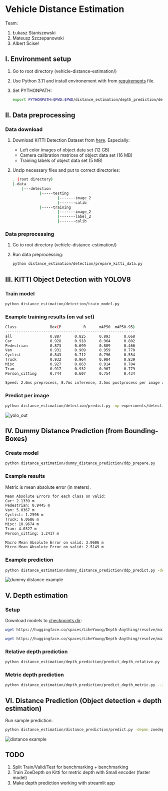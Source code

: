 # Vehicle Distance Estimation

Team:

1. Łukasz Staniszewski
2. Mateusz Szczepanowski
3. Albert Ściseł

## I. Environment setup

1. Go to root directory (vehicle-distance-estimation/)
2. Use Python 3.11 and install environement with from [requirements](requirements.txt) file.
3. Set PYTHONPATH:

    ```bash
    export PYTHONPATH=$PWD:$PWD/distance_estimation/depth_prediction/depth_anything:$PWD/distance_estimation/depth_prediction/depth_anything/metric_depth
    ```

## II. Data preprocessing

### Data download

1) Download KITTI Detection Dataset from [here](https://www.cvlibs.net/datasets/kitti/eval_object.php?obj_benchmark=2d). Especially:
    + Left color images of object data set (12 GB)
    + Camera calibration matrices of object data set (16 MB)
    + Training labels of object data set (5 MB)
2) Unzip necessary files and put to correct directories:

    ```sh
    . (root directory)
    |-data
        |---detection
                |-----testing
                        |-------image_2
                        |-------calib
                |-----training
                        |-------image_2
                        |-------label_2
                        |-------calib
    ```

### Data preprocessing

1) Go to root directory (vehicle-distance-estimation/)

2) Run data preprocessing:

    ```sh
    python distance_estimation/detection/prepare_kitti_data.py
    ```

## III. KITTI Object Detection with YOLOV8

### Train model

```bash
python distance_estimation/detection/train_model.py
```

### Example training results (on val set)

```sh
Class               Box(P          R      mAP50  mAP50-95) 
----------------------------------------------------------
all                 0.887      0.825      0.893      0.668
Car                 0.928      0.918      0.964      0.802
Pedestrian          0.873      0.699      0.809      0.466
Van                 0.931      0.909      0.959      0.770
Cyclist             0.843      0.712      0.796      0.554
Truck               0.932      0.964      0.984      0.839
Misc                0.927      0.863      0.914      0.704
Tram                0.917      0.932      0.967      0.779
Person_sitting      0.744      0.607      0.754      0.434

Speed: 2.6ms preprocess, 8.7ms inference, 2.5ms postprocess per image at shape (1, 3, 640, 640)
```

### Predict per image

```bash
python distance_estimation/detection/predict.py -mp experiments/detection/yolov8-kitti-detection/train/weights/best.pt  -ip data/detection/testing/image_2/000033.png  -op detect_000033.png
```

![yolo_out](https://github.com/lukasz-staniszewski/focus-convolutional-neural-network/assets/59453698/53627712-99a2-454c-aab1-b54108b9d7b8)

## IV. Dummy Distance Prediction (from Bounding-Boxes)

### Create model

```bash
python distance_estimation/dummy_distance_prediction/ddp_prepare.py
```

### Example results

Metric is mean absolute error (in meters).

```bash
Mean Absolute Errors for each class on valid:
Car: 2.1339 m
Pedestrian: 0.9445 m
Van: 5.0367 m
Cyclist: 1.2596 m
Truck: 6.0686 m
Misc: 10.9674 m
Tram: 4.0327 m
Person_sitting: 1.2417 m

Macro Mean Absolute Error on valid: 3.9606 m
Micro Mean Absolute Error on valid: 2.5149 m
```

### Example prediction

```bash
python distance_estimation/dummy_distance_prediction/ddp_predict.py -detmp experiments/detection/yolov8-kitti-detection/train/weights/best.pt -ddpmp distance_estimation/dummy_distance_prediction/model.json  -ip data/detection/testing/image_2/000033.png  -op detect_dist_000033.png
```

![dummy distance example](https://github.com/lukasz-staniszewski/quantized-depth-estimation/assets/59453698/cf092a6b-ad4e-40d6-a570-4ab955aa8c78)

## V. Depth estimation

### Setup

Download models to [checkpoints dir](checkpoints/):

```bash
wget https://huggingface.co/spaces/LiheYoung/Depth-Anything/resolve/main/checkpoints/depth_anything_vitl14.pth

wget https://huggingface.co/spaces/LiheYoung/Depth-Anything/resolve/main/checkpoints_metric_depth/depth_anything_metric_depth_outdoor.pt
```

### Relative depth prediction

```bash
python distance_estimation/depth_prediction/predict_depth_relative.py --img-path data/detection/training/image_2/000003.png  --outdir ./
```

### Metric depth prediction

```bash
python distance_estimation/depth_prediction/predict_depth_metric.py --img-in data/detection/training/image_2/000003.png -p local::./checkpoints/depth_anything_metric_depth_outdoor.pt
```

## VI. Distance Prediction (Object detection + depth estimation)

Run sample prediction:

```bash
python distance_estimation/distance_prediction/predict.py -depmn zoedepth -depmp local::./checkpoints/depth_anything_metric_depth_outdoor.pt -detmp experiments/detection/yolov8-kitti-detection/train/weights/best.pt -s center_min -ip data/detection/training/image_2/000003.png -op dist.png
```

![distance example](https://github.com/lukasz-staniszewski/quantized-depth-estimation/assets/59453698/7e380959-6663-48d8-9df6-e33a3c297cd9)

## TODO

1) Split Train/Valid/Test for benchmarking + benchmarking
2) Train ZoeDepth on Kitti for metric depth with Small encoder (faster model)
3) Make depth prediction working with streamlit app
